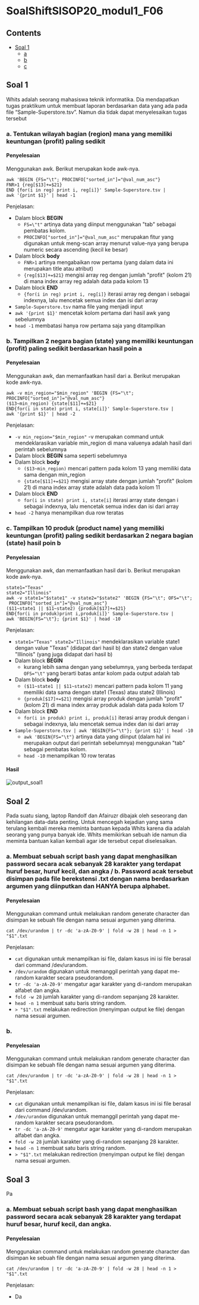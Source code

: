 # SoalShiftSISOP20_modul1_F06
## Contents
- [Soal 1](#Soal-1)
	- [a](#a-tentukan-wilayah-bagian-region-mana-yang-memiliki-keuntungan-profit-paling-sedikit)
	- [b](#b-tampilkan-2-negara-bagian-state-yang-memiliki-keuntungan-profit-paling-sedikit-berdasarkan-hasil-poin-a)
	- [c](#c-tampilkan-10-produk-product-name-yang-memiliki-keuntungan-profit-paling-sedikit-berdasarkan-2-negara-bagian-state-hasil-poin-b)
		
## Soal 1
Whits adalah seorang mahasiswa teknik informatika. Dia mendapatkan tugas praktikum
untuk membuat laporan berdasarkan data yang ada pada file “Sample-Superstore.tsv”.
Namun dia tidak dapat menyelesaikan tugas tersebut

### a. Tentukan wilayah bagian (region) mana yang memiliki keuntungan (profit) paling sedikit

#### Penyelesaian
Menggunakan awk. Berikut merupakan kode awk-nya.
~~~
awk 'BEGIN {FS="\t"; PROCINFO["sorted_in"]="@val_num_asc"}
FNR>1 {reg[$13]+=$21}
END {for(i in reg) print i, reg[i]}' Sample-Superstore.tsv |
awk '{print $1}' | head -1
~~~
Penjelasan:
- Dalam block **BEGIN** 
	- `FS=\"t"` artinya data yang diinput menggunakan "tab" sebagai pembatas kolom.
	- `PROCINFO["sorted_in"]="@val_num_asc"` merupakan fitur yang digunakan untuk meng-scan array menurut value-nya yang berupa numeric secara ascending (kecil ke besar)
- Dalam block **body**
	- `FNR>1` artinya mengabaikan row pertama (yang dalam data ini merupakan title atau atribut)
	- `{reg[$13]+=$21}` mengisi array reg dengan jumlah "profit" (kolom 21) di mana index array reg adalah data pada kolom 13
- Dalam block **END**
	- `{for(i in reg) print i, reg[i]}` iterasi array reg dengan i sebagai indexnya, lalu mencetak semua index dan isi dari array
- `Sample-Superstore.tsv` nama file yang menjadi input
- `awk '{print $1}'` mencetak kolom pertama dari hasil awk yang sebelumnya
- `head -1` membatasi hanya row pertama saja yang ditampilkan

### b. Tampilkan 2 negara bagian (state) yang memiliki keuntungan (profit) paling sedikit berdasarkan hasil poin a

#### Penyelesaian
Menggunakan awk, dan memanfaatkan hasil dari a. Berikut merupakan kode awk-nya.
~~~
awk -v min_region="$min_region" 'BEGIN {FS="\t"; PROCINFO["sorted_in"]="@val_num_asc"}
($13~min_region) {state[$11]+=$21}
END{for(i in state) print i, state[i]}' Sample-Superstore.tsv |
awk '{print $1}' | head -2
~~~
Penjelasan:
- `-v min_region="$min_region"` -v merupakan command untuk mendeklarasikan variable min_region di mana valuenya adalah hasil dari perintah sebelumnya
- Dalam block **BEGIN** sama seperti sebelumnya
- Dalam block **body**
	- `($13~min_region)` mencari pattern pada kolom 13 yang memiliki data sama dengan min_region 
	- `{state[$11]+=$21}` mengisi array state dengan jumlah "profit" (kolom 21) di mana index array state adalah data pada kolom 11
- Dalam block **END**
	- `for(i in state) print i, state[i]` iterasi array state dengan i sebagai indexnya, lalu mencetak semua index dan isi dari array
- `head -2` hanya menampilkan dua row teratas

### c. Tampilkan 10 produk (product name) yang memiliki keuntungan (profit) paling sedikit berdasarkan 2 negara bagian (state) hasil poin b

#### Penyelesaian
Menggunakan awk, dan memanfaatkan hasil dari b. Berikut merupakan kode awk-nya.
~~~
state1="Texas"
state2="Illinois"
awk -v state1="$state1" -v state2="$state2" 'BEGIN {FS="\t"; OFS="\t";
 PROCINFO["sorted_in"]="@val_num_asc"}
($11~state1 || $11~state2) {produk[$17]+=$21}
END{for(i in produk)print i,produk[i]}' Sample-Superstore.tsv |
awk 'BEGIN{FS="\t"}; {print $1}' | head -10
~~~
Penjelasan:
- `state1="Texas" state2="Illinois"` mendeklarasikan variable state1 dengan value "Texas" (didapat dari hasil b) dan state2 dengan value 
"Illinois" (yang juga didapat dari hasil b)
- Dalam block **BEGIN**
	- kurang lebih sama dengan yang sebelumnya, yang berbeda terdapat `OFS="\t"` yang berarti batas antar kolom pada output adalah tab
- Dalam block **body**
	- `($11~state1 || $11~state2)` mencari pattern pada kolom 11 yang memiliki data sama dengan state1 (Texas) atau state2 (Illinois)
	- `{produk[$17]+=$21}` mengisi array produk dengan jumlah "profit" (kolom 21) di mana index array produk adalah data pada kolom 17
- Dalam block **END**
	- `for(i in produk) print i, produk[i]` iterasi array produk dengan i sebagai indexnya, lalu mencetak semua index dan isi dari array
- `Sample-Superstore.tsv | awk 'BEGIN{FS="\t"}; {print $1}' | head -10`
	- `awk 'BEGIN{FS="\t"}` artinya data yang diinput (dalam hal ini merupakan output dari perintah sebelumnya) menggunakan "tab" sebagai pembatas kolom.
	- `head -10` menampilkan 10 row teratas

#### Hasil
![output_soal1](https://github.com/neutralix/SoalShiftSISOP20_modul1_F06/blob/master/output_soal1.png)


## Soal 2
Pada suatu siang, laptop Randolf dan Afairuzr dibajak oleh seseorang dan kehilangan data-data penting.
Untuk mencegah kejadian yang sama terulang kembali mereka
meminta bantuan kepada Whits karena dia adalah seorang yang punya banyak ide.
Whits memikirkan sebuah ide namun dia meminta bantuan kalian kembali agar ide
tersebut cepat diselesaikan.

### a. Membuat sebuah script bash yang dapat menghasilkan password secara acak sebanyak 28 karakter yang terdapat huruf besar, huruf kecil, dan angka / b. Password acak tersebut disimpan pada file berekstensi .txt dengan nama berdasarkan argumen yang diinputkan dan HANYA berupa alphabet.

#### Penyelesaian
Menggunakan command untuk melakukan random generate character dan disimpan ke sebuah file dengan nama sesuai argumen yang diterima.
~~~
cat /dev/urandom | tr -dc 'a-zA-Z0-9' | fold -w 28 | head -n 1 > "$1".txt
~~~
Penjelasan:
- `cat` digunakan untuk menampilkan isi file, dalam kasus ini isi file berasal dari command /dev/urandom.
- `/dev/urandom` digunakan untuk memanggil perintah yang dapat me-random karakter secara pseudorandom.
- `tr -dc 'a-zA-Z0-9'` mengatur agar karakter yang di-random merupakan alfabet dan angka.
- `fold -w 28` jumlah karakter yang di-random sepanjang 28 karakter.
- `head -n 1` membuat satu baris string random.
- `> "$1".txt` melakukan redirection (menyimpan output ke file) dengan nama sesuai argumen.

### b. 

#### Penyelesaian
Menggunakan command untuk melakukan random generate character dan disimpan ke sebuah file dengan nama sesuai argumen yang diterima.
~~~
cat /dev/urandom | tr -dc 'a-zA-Z0-9' | fold -w 28 | head -n 1 > "$1".txt
~~~
Penjelasan:
- `cat` digunakan untuk menampilkan isi file, dalam kasus ini isi file berasal dari command /dev/urandom.
- `/dev/urandom` digunakan untuk memanggil perintah yang dapat me-random karakter secara pseudorandom.
- `tr -dc 'a-zA-Z0-9'` mengatur agar karakter yang di-random merupakan alfabet dan angka.
- `fold -w 28` jumlah karakter yang di-random sepanjang 28 karakter.
- `head -n 1` membuat satu baris string random.
- `> "$1".txt` melakukan redirection (menyimpan output ke file) dengan nama sesuai argumen.


## Soal 3
Pa

### a. Membuat sebuah script bash yang dapat menghasilkan password secara acak sebanyak 28 karakter yang terdapat huruf besar, huruf kecil, dan angka.

#### Penyelesaian
Menggunakan command untuk melakukan random generate character dan disimpan ke sebuah file dengan nama sesuai argumen yang diterima.
~~~
cat /dev/urandom | tr -dc 'a-zA-Z0-9' | fold -w 28 | head -n 1 > "$1".txt
~~~
Penjelasan:
- Da
